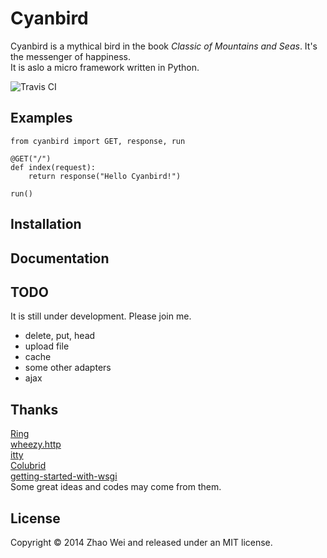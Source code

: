 Cyanbird
========
Cyanbird is a mythical bird in the book *Classic of Mountains and Seas*. It's the messenger of happiness.  
It is aslo a micro framework written in Python.  

![Travis CI](https://travis-ci.org/zhaov/cyanbird.png?branch=master)

Examples
--------
    from cyanbird import GET, response, run

    @GET("/")
    def index(request):
        return response("Hello Cyanbird!")

    run()

Installation
------------

Documentation
------------

TODO
----
It is still under development. Please join me.

* delete, put, head
* upload file
* cache
* some other adapters
* ajax

Thanks
------
[Ring](https://github.com/ring-clojure/ring)  
[wheezy.http](https://bitbucket.org/akorn/wheezy.http)  
[itty](https://github.com/toastdriven/itty)  
[Colubrid](http://wsgiarea.pocoo.org/colubrid/downloads/)  
[getting-started-with-wsgi](http://lucumr.pocoo.org/2007/5/21/getting-started-with-wsgi/)  
Some great ideas and codes may come from them.

License
-------
Copyright © 2014 Zhao Wei and released under an MIT license.
